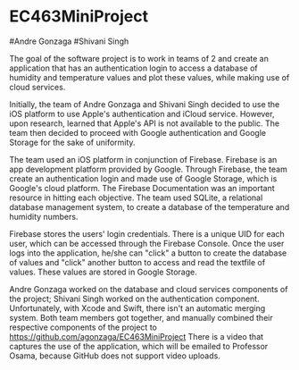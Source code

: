 # EC463MiniProject
#Andre Gonzaga
#Shivani Singh


The goal of the software project is to work in teams of 2 and create an application that
has an authentication login to access a database of humidity and temperature values and plot these
values, while making use of cloud services. 

Initially, the team of Andre Gonzaga and Shivani Singh decided to use the iOS platform to use 
Apple's authentication and iCloud service. However, upon research, learned that Apple's API is not 
available to the public. The team then decided to proceed with Google authentication and Google 
Storage for the sake of uniformity. 

The team used an iOS platform in conjunction of Firebase. Firebase is an app development platform 
provided by Google. Through Firebase, the team create an authentication login and made use of Google 
Storage, which is Google's cloud platform. The Firebase Documentation was an important resource in 
hitting each objective. The team used SQLite, a relational database management system, to create a database 
of the temperature and humidity numbers. 

Firebase stores the users' login credentials. There is a unique UID for each user, which can be accessed
through the Firebase Console. Once the user logs into the application, he/she can "click" a button to create 
the database of values and "click" another button to access and read the textfile of values. These values are 
stored in Google Storage. 

Andre Gonzaga worked on the database and cloud services components of the project; Shivani Singh
worked on the authentication component. Unfortunately, with Xcode and Swift, there isn't an 
automatic merging system. Both team members got together, and manually combined their 
respective components of the project to https://github.com/agonzaga/EC463MiniProject
There is a video that captures the use of the application, which will be emailed to Professor Osama, 
because GitHub does not support video uploads. 
